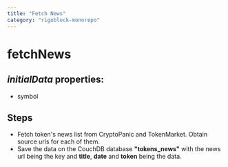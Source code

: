 ```yaml
---
title: "Fetch News"
category: "rigoblock-monorepo"
---
```


# fetchNews

## _initialData_ properties:

- symbol

## Steps

- Fetch token's news list from CryptoPanic and TokenMarket. Obtain source urls for each of them.
- Save the data on the CouchDB database **"tokens_news"** with the news url being the key and **title**, **date** and **token** being the data.
